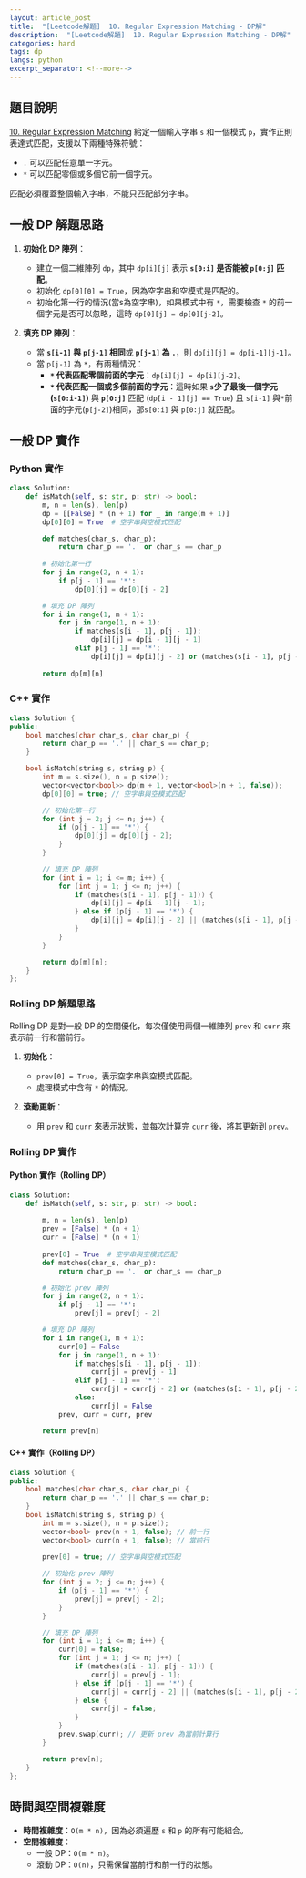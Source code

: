 ```yaml
---
layout: article_post
title:  "[Leetcode解題]  10. Regular Expression Matching - DP解"
description:  "[Leetcode解題]  10. Regular Expression Matching - DP解"
categories: hard
tags: dp
langs: python
excerpt_separator: <!--more-->
---
```



## 題目說明
[10. Regular Expression Matching](https://leetcode.com/problems/regular-expression-matching/)
給定一個輸入字串 `s` 和一個模式 `p`，實作正則表達式匹配，支援以下兩種特殊符號：

- `.` 可以匹配任意單一字元。
- `*` 可以匹配零個或多個它前一個字元。

匹配必須覆蓋整個輸入字串，不能只匹配部分字串。
<!--more-->
## 一般 DP 解題思路

1. **初始化 DP 陣列**：
   - 建立一個二維陣列 `dp`，其中 `dp[i][j]` 表示 **`s[0:i]` 是否能被 `p[0:j]` 匹配**。
   - 初始化 `dp[0][0] = True`，因為空字串和空模式是匹配的。
   - 初始化第一行的情況(當s為空字串)，如果模式中有 `*`，需要檢查 `*` 的前一個字元是否可以忽略，這時 `dp[0][j] = dp[0][j-2]`。

2. **填充 DP 陣列**：
   - 當 **`s[i-1]` 與 `p[j-1]` 相同**或 **`p[j-1]` 為 `.`**，則 `dp[i][j] = dp[i-1][j-1]`。
   - 當 `p[j-1]` 為 `*`，有兩種情況：
     - **`*` 代表匹配零個前面的字元**：`dp[i][j] = dp[i][j-2]`。
     - **`*` 代表匹配一個或多個前面的字元**：這時如果 **`s`少了最後一個字元(`s[0:i-1]`)** 與 **`p[0:j]`** 匹配 (`dp[i - 1][j] == True`) 且 `s[i-1]` 與`*`前面的字元(`p[j-2]`)相同，那`s[0:i]` 與 `p[0:j]` 就匹配。

## 一般 DP 實作

### Python 實作

```python
class Solution:
    def isMatch(self, s: str, p: str) -> bool:
        m, n = len(s), len(p)
        dp = [[False] * (n + 1) for _ in range(m + 1)]
        dp[0][0] = True  # 空字串與空模式匹配

        def matches(char_s, char_p):
            return char_p == '.' or char_s == char_p
        
        # 初始化第一行
        for j in range(2, n + 1):
            if p[j - 1] == '*':
                dp[0][j] = dp[0][j - 2]

        # 填充 DP 陣列
        for i in range(1, m + 1):
            for j in range(1, n + 1):
                if matches(s[i - 1], p[j - 1]):
                    dp[i][j] = dp[i - 1][j - 1]
                elif p[j - 1] == '*':
                    dp[i][j] = dp[i][j - 2] or (matches(s[i - 1], p[j - 2]) and dp[i - 1][j])
        
        return dp[m][n]
```

### C++ 實作

```cpp
class Solution {
public:
    bool matches(char char_s, char char_p) {
        return char_p == '.' || char_s == char_p;
    }

    bool isMatch(string s, string p) {
        int m = s.size(), n = p.size();
        vector<vector<bool>> dp(m + 1, vector<bool>(n + 1, false));
        dp[0][0] = true; // 空字串與空模式匹配

        // 初始化第一行
        for (int j = 2; j <= n; j++) {
            if (p[j - 1] == '*') {
                dp[0][j] = dp[0][j - 2];
            }
        }

        // 填充 DP 陣列
        for (int i = 1; i <= m; i++) {
            for (int j = 1; j <= n; j++) {
                if (matches(s[i - 1], p[j - 1])) {
                    dp[i][j] = dp[i - 1][j - 1];
                } else if (p[j - 1] == '*') {
                    dp[i][j] = dp[i][j - 2] || (matches(s[i - 1], p[j - 2]) && dp[i - 1][j]);
                }
            }
        }

        return dp[m][n];
    }
};
```

### Rolling DP 解題思路

Rolling DP 是對一般 DP 的空間優化，每次僅使用兩個一維陣列 `prev` 和 `curr` 來表示前一行和當前行。

1. **初始化**：
   - `prev[0] = True`，表示空字串與空模式匹配。
   - 處理模式中含有 `*` 的情況。

2. **滾動更新**：
   - 用 `prev` 和 `curr` 來表示狀態，並每次計算完 `curr` 後，將其更新到 `prev`。

### Rolling DP 實作

#### Python 實作（Rolling DP）

```python
class Solution:
    def isMatch(self, s: str, p: str) -> bool:
    
        m, n = len(s), len(p)
        prev = [False] * (n + 1)
        curr = [False] * (n + 1)
        
        prev[0] = True  # 空字串與空模式匹配
        def matches(char_s, char_p):
            return char_p == '.' or char_s == char_p

        # 初始化 prev 陣列
        for j in range(2, n + 1):
            if p[j - 1] == '*':
                prev[j] = prev[j - 2]

        # 填充 DP 陣列
        for i in range(1, m + 1):
            curr[0] = False
            for j in range(1, n + 1):
                if matches(s[i - 1], p[j - 1]):
                    curr[j] = prev[j - 1]
                elif p[j - 1] == '*':
                    curr[j] = curr[j - 2] or (matches(s[i - 1], p[j - 2]) and prev[j])
                else:
                    curr[j] = False
            prev, curr = curr, prev

        return prev[n]
```

#### C++ 實作（Rolling DP）

```cpp
class Solution {
public:
    bool matches(char char_s, char char_p) {
        return char_p == '.' || char_s == char_p;
    }
    bool isMatch(string s, string p) {
        int m = s.size(), n = p.size();
        vector<bool> prev(n + 1, false); // 前一行
        vector<bool> curr(n + 1, false); // 當前行
        
        prev[0] = true; // 空字串與空模式匹配

        // 初始化 prev 陣列
        for (int j = 2; j <= n; j++) {
            if (p[j - 1] == '*') {
                prev[j] = prev[j - 2];
            }
        }

        // 填充 DP 陣列
        for (int i = 1; i <= m; i++) {
            curr[0] = false;
            for (int j = 1; j <= n; j++) {
                if (matches(s[i - 1], p[j - 1])) {
                    curr[j] = prev[j - 1];
                } else if (p[j - 1] == '*') {
                    curr[j] = curr[j - 2] || (matches(s[i - 1], p[j - 2]) && prev[j]);
                } else {
                    curr[j] = false;
                }
            }
            prev.swap(curr); // 更新 prev 為當前計算行
        }

        return prev[n];
    }
};
```

## 時間與空間複雜度

- **時間複雜度**：`O(m * n)`，因為必須遍歷 `s` 和 `p` 的所有可能組合。
- **空間複雜度**：
  - 一般 DP：`O(m * n)`。
  - 滾動 DP：`O(n)`，只需保留當前行和前一行的狀態。
